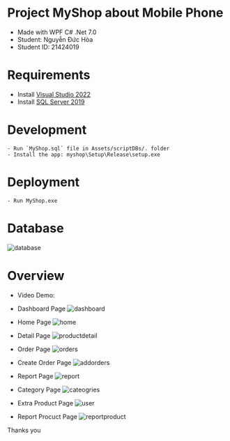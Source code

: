 # Project MyShop about Mobile Phone

- Made with WPF C# .Net 7.0
- Student: Nguyễn Đức Hòa
- Student ID: 21424019

# Requirements

- Install [Visual Studio 2022](https://visualstudio.microsoft.com/downloads/)
- Install [SQL Server 2019](https://www.microsoft.com/en-us/sql-server/sql-server-downloads)

# Development

```
- Run `MyShop.sql` file in Assets/scriptDBs/. folder
- Install the app: myshop\Setup\Release\setup.exe
```

# Deployment

```
- Run MyShop.exe
```

# Database

![database](./Overview/0.png)

# Overview

- Video Demo: 

- Dashboard Page
    ![dashboard](./Overview/1.png)
- Home Page
    ![home](./Overview/2.png)
- Detail Page
    ![productdetail](./Overview/3.png)
- Order Page
    ![orders](./Overview/4.png)
- Create Order Page
    ![addorders](./Overview/5.png)
- Report Page
    ![report](./Overview/6.png)
- Category Page
    ![cateogries](./Overview/7.png)
- Extra Product Page
    ![user](./Overview/8.png)
- Report Procuct Page
    ![reportproduct](./Overview/9.png)

Thanks you
